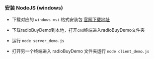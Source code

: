 

### 安装 NodeJS (windows)


- 下载对应的 `windows msi` 格式安装包  [官网下载地址](http://www.nodejs.org/download/)

- 下载radioBuyDemo到本地，打开`cmd`终端进入radioBuyDemo文件夹

- 运行 `node server_demo.js `

- 打开另一个终端进入 radioBuyDemo 文件夹运行 `node client_demo.js`



